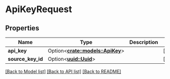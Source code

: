 # ApiKeyRequest

## Properties

Name | Type | Description | Notes
------------ | ------------- | ------------- | -------------
**api_key** | Option<[**crate::models::ApiKey**](APIKey.md)> |  | [optional]
**source_key_id** | Option<[**uuid::Uuid**](uuid::Uuid.md)> |  | [optional]

[[Back to Model list]](../README.md#documentation-for-models) [[Back to API list]](../README.md#documentation-for-api-endpoints) [[Back to README]](../README.md)


